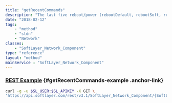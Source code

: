 ```yaml
---
title: "getRecentCommands"
description: "The last five reboot/power (rebootDefault, rebootSoft, rebootHard, powerOn, powerOff and powerCycle) commands issued to the server's remote management card."
date: "2018-02-12"
tags:
    - "method"
    - "sldn"
    - "Network"
classes:
    - "SoftLayer_Network_Component"
type: "reference"
layout: "method"
mainService : "SoftLayer_Network_Component"
---
```


### [REST Example](#getRecentCommands-example) <a href="/article/rest/"><i class="fas fa-question"></i></a> {#getRecentCommands-example .anchor-link} 
```bash
curl -g -u $SL_USER:$SL_APIKEY -X GET \
'https://api.softlayer.com/rest/v3.1/SoftLayer_Network_Component/{SoftLayer_Network_ComponentID}/getRecentCommands'
```
